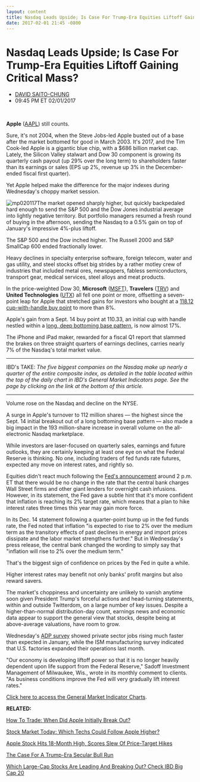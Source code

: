 ```yaml
---
layout: content
title: Nasdaq Leads Upside; Is Case For Trump-Era Equities Liftoff Gaining Critical Mass?
date: 2017-02-01 21:45 -0800
---
```



Nasdaq Leads Upside; Is Case For Trump-Era Equities Liftoff Gaining Critical Mass?
===================================================================================




* [DAVID SAITO-CHUNG](https://www.investors.com/author/chungd/ "Posts by DAVID SAITO-CHUNG")
* 09:45 PM ET 02/01/2017







 


**Apple** ([AAPL](https://research.investors.com/quote.aspx?symbol=AAPL)) still counts.


Sure, it's not 2004, when the Steve Jobs-led Apple busted out of a base after the market bottomed for good in March 2003. It's 2017, and the Tim Cook-led Apple is a gigantic blue chip, with a $686 billion market cap. Lately, the Silicon Valley stalwart and Dow 30 component is growing its quarterly cash payout (up 29% over the long term) to shareholders faster than its earnings or sales (EPS up 2%, revenue up 3% in the December-ended fiscal first quarter).


Yet Apple helped make the difference for the major indexes during Wednesday's choppy market session.


![mp020117](https://www.investors.com/wp-content/uploads/2017/02/MP020117-192x300.png)The market opened sharply higher, but quickly backpedaled hard enough to send the S&P 500 and the Dow Jones industrial average into lightly negative territory. But portfolio managers resumed a fresh round of buying in the afternoon, sending the Nasdaq to a 0.5% gain on top of January's impressive 4%-plus liftoff.


The S&P 500 and the Dow inched higher. The Russell 2000 and S&P SmallCap 600 ended fractionally lower.


Heavy declines in specialty enterprise software, foreign telecom, water and gas utility, and steel stocks offset big strides by a rather motley crew of industries that included metal ores, newspapers, fabless semiconductors, transport gear, medical services, steel alloys and meat products.


In the price-weighted Dow 30, **Microsoft** ([MSFT](https://research.investors.com/quote.aspx?symbol=MSFT)), **Travelers** ([TRV](https://research.investors.com/quote.aspx?symbol=TRV)) and **United Technologies** ([UTX](https://research.investors.com/quote.aspx?symbol=UTX)) all fell one point or more, offsetting a seven-point leap for Apple that stretched gains for investors who bought at a [118.12 cup-with-handle buy point](https://www.investors.com/market-trend/stock-market-today/stocks-down-but-more-techs-move-up-should-apple-stay-on-your-watch-list/) to more than 8%.


Apple's gain from a Sept. 14 buy point at 110.33, an initial cup with handle nestled within a [long, deep bottoming base pattern](https://www.investors.com/how-to-invest/investors-corner/investing-after-a-market-deep-freeze-how-to-spot-the-bottoming-base/), is now almost 17%.


 The iPhone and iPad maker, rewarded for a fiscal Q1 report that slammed the brakes on three straight quarters of earnings declines, carries nearly 7% of the Nasdaq's total market value.


---


IBD's TAKE: *The five biggest companies on the Nasdaq make up nearly a quarter of the entire composite index, as detailed in the table located within the top of the daily chart in IBD's General Market Indicators page. See the page by clicking on the link at the bottom of this article.*




---


Volume rose on the Nasdaq and decline on the NYSE.


A surge in Apple's turnover to 112 million shares — the highest since the Sept. 14 initial breakout out of a long bottoming base pattern — also made a big impact in the 193 million-share increase in overall volume on the all-electronic Nasdaq marketplace.


While investors are laser-focused on quarterly sales, earnings and future outlooks, they are certainly keeping at least one eye on what the Federal Reserve is thinking. No one, including traders of fed funds rate futures, expected any move on interest rates, and rightly so.


Equities didn't react much following the [Fed's announcement](https://www.investors.com/news/economy/fed-holds-rates-steady-with-eyes-on-trump-agenda/) around 2 p.m. ET that there would be no change in the rate that the central bank charges Wall Street firms and other giant lenders for overnight cash infusions. However, in its statement, the Fed gave a subtle hint that it's more confident that inflation is reaching its 2% target rate, which means that a plan to hike interest rates three times this year may gain more force.


In its Dec. 14 statement following a quarter-point bump up in the fed funds rate, the Fed noted that inflation "is expected to rise to 2% over the medium term as the transitory effects of past declines in energy and import prices dissipate and the labor market strengthens further." But in Wednesday's press release, the central bank changed the wording to simply say that "inflation will rise to 2% over the medium term."


That's the biggest sign of confidence on prices by the Fed in quite a while.


Higher interest rates may benefit not only banks' profit margins but also reward savers.


The market's choppiness and uncertainty are unlikely to vanish anytime soon given President Trump's forceful actions and head-turning statements, within and outside Twitterdom, on a large number of key issues. Despite a higher-than-normal distribution-day count, earnings news and economic data appear to support the general view that stocks, despite being at above-average valuations, have room to grow.


Wednesday's [ADP survey](http://research.investors.com/economic-calendar/) showed private sector jobs rising much faster than expected in January, while the ISM manufacturing survey indicated that U.S. factories expanded their operations last month.


"Our economy is developing liftoff power so that it is no longer heavily dependent upon life support from the Federal Reserve," Sadoff Investment Management of Milwaukee, Wis., wrote in its monthly comment to clients. "As business conditions improve the Fed will very gradually lift interest rates."


[Click here to access the General Market Indicator Charts](https://www.investors.com/wp-content/uploads/2017/02/IBD0102152544GMI.pdf).


**RELATED:**


[How To Trade: When Did Apple Initially Break Out?](https://www.investors.com/market-trend/stock-market-today/stocks-up-early-apple-stages-1st-breakout-in-more-than-1-year/)


[Stock Market Today: Which Techs Could Follow Apple Higher?](https://www.investors.com/market-trend/stock-market-today/russell-2000-up-which-tech-stocks-may-follow-apple-in-making-new-highs/)


[Apple Stock Hits 18-Month High, Scores Slew Of Price-Target Hikes](https://www.investors.com/news/technology/click/apple-stock-hits-18-month-high-scores-slew-of-price-target-hikes/)


[The Case For A Trump-Era Secular Bull Run](https://www.investors.com/news/trump-win-stocks-rise-new-bull-market/)


[Which Large-Cap Stocks Are Leading And Breaking Out? Check IBD Big Cap 20](http://research.investors.com/stock-lists/big-cap-20/)


 




